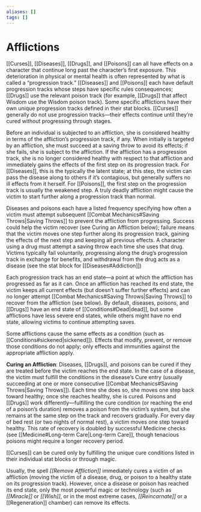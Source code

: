 ```yaml
---
aliases: []
tags: []
---
```


# Afflictions

[[Curses]], [[Diseases]], [[Drugs]], and [[Poisons]] can all have effects on a character that continue long past the character’s first exposure. This deterioration in physical or mental health is often represented by what is called a “progression track.” [[Diseases]] and [[Poisons]] each have default progression tracks whose steps have specific rules consequences; [[Drugs]] use the relevant poison track (for example, [[Drugs]] that affect Wisdom use the Wisdom poison track). Some specific afflictions have their own unique progression tracks defined in their stat blocks. [[Curses]] generally do not use progression tracks—their effects continue until they’re cured without progressing through stages.

Before an individual is subjected to an affliction, she is considered healthy in terms of the affliction’s progression track, if any. When initially is targeted by an affliction, she must succeed at a saving throw to avoid its effects; if she fails, she is subject to the affliction. If the affliction has a progression track, she is no longer considered healthy with respect to that affliction and immediately gains the effects of the first step on its progression track. For [[Diseases]], this is the typically the latent state; at this step, the victim can pass the disease along to others if it’s contagious, but generally suffers no ill effects from it herself. For [[Poisons]], the first step on the progression track is usually the weakened step. A truly deadly affliction might cause the victim to start further along a progression track than normal.

Diseases and poisons each have a listed frequency specifying how often a victim must attempt subsequent [[Combat Mechanics#Saving Throws|Saving Throws]] to prevent the affliction from progressing. Success could help the victim recover (see Curing an Affliction below); failure means that the victim moves one step further along its progression track, gaining the effects of the next step and keeping all previous effects. A character using a drug must attempt a saving throw each time she uses that drug. Victims typically fail voluntarily, progressing along the drug’s progression track in exchange for benefits, and withdrawal from the drug acts as a disease (see the stat block for [[Diseases#Addiction]])

Each progression track has an end state—a point at which the affliction has progressed as far as it can. Once an affliction has reached its end state, the victim keeps all current effects (but doesn’t suffer further effects) and can no longer attempt [[Combat Mechanics#Saving Throws|Saving Throws]] to recover from the affliction (see below). By default, diseases, poisons, and [[Drugs]] have an end state of [[Conditions#Dead|dead]], but some afflictions have less severe end states, while others might have no end state, allowing victims to continue attempting saves.

Some afflictions cause the same effects as a condition (such as [[Conditions#sickened|sickened]]). Effects that modify, prevent, or remove those conditions do not apply; only effects and immunities against the appropriate affliction apply.

**Curing an Affliction**: Diseases, [[Drugs]], and poisons can be cured if they are treated before the victim reaches the end state. In the case of a disease, the victim must fulfill the conditions in the disease’s Cure entry (usually succeeding at one or more consecutive [[Combat Mechanics#Saving Throws|Saving Throws]]). Each time she does so, she moves one step back toward healthy; once she reaches healthy, she is cured. Poisons and [[Drugs]] work differently—fulfilling the cure condition (or reaching the end of a poison’s duration) removes a poison from the victim’s system, but she remains at the same step on the track and recovers gradually. For every day of bed rest (or two nights of normal rest), a victim moves one step toward healthy. This rate of recovery is doubled by successful Medicine checks (see [[Medicine#Long-term Care|Long-term Care]], though tenacious poisons might require a longer recovery period.

[[Curses]] can be cured only by fulfilling the unique cure conditions listed in their individual stat blocks or through magic.

Usually, the spell _[[Remove Affliction]]_ immediately cures a victim of an affliction (moving the victim of a disease, drug, or poison to a healthy state on its progression track). However, once a disease or poison has reached its end state, only the most powerful magic or technology (such as _[[Miracle]]_ or _[[Wish]]_, or in the most extreme cases, _[[Reincarnate]]_ or a [[Regeneration]] chamber) can remove its effects.
